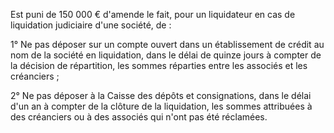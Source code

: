 Est puni de 150 000 € d'amende le fait, pour un liquidateur en cas de liquidation judiciaire d'une société, de : 


 1° Ne pas déposer sur un compte ouvert dans un établissement de crédit au nom de la société en liquidation, dans le délai de quinze jours à compter de la décision de répartition, les sommes réparties entre les associés et les créanciers ; 


 2° Ne pas déposer à la Caisse des dépôts et consignations, dans le délai d'un an à compter de la clôture de la liquidation, les sommes attribuées à des créanciers ou à des associés qui n'ont pas été réclamées. 


  

